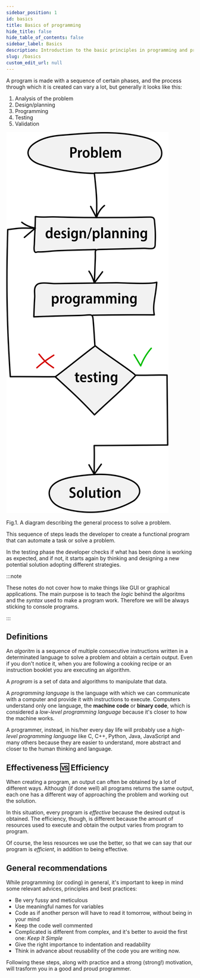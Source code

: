 ```yaml
---
sidebar_position: 1
id: basics
title: Basics of programming
hide_title: false
hide_table_of_contents: false
sidebar_label: Basics
description: Introduction to the basic principles in programming and problem solving.
slug: /basics
custom_edit_url: null
---
```



A program is made with a sequence of certain phases, and the process through which it 
is created can vary a lot, but generally it looks like this:
1. Analysis of the problem
2. Design/planning
3. Programming
4. Testing
5. Validation

![Problem solving process diagram](./assets/problem-solving-process.svg)
<figcaption>Fig.1. A diagram describing the general process to solve a problem.</figcaption>

This sequence of steps leads the developer to create a functional program that can automate a task or solve a problem. 

In the testing phase the developer checks if what has been done is working as expected, and if not, it starts again by thinking and designing a new potential solution adopting different strategies.

:::note

These notes do not cover how to make things like GUI or graphical applications. The main purpose is to 
teach the *logic* behind the algoritms and the *syntax* used to make a program work. Therefore
we will be always sticking to console programs.

:::

## Definitions

An *algoritm* is a sequence of multiple consecutive instructions written in a determinated language to solve a problem and obtain a certain output.
Even if you don't notice it, when you are following a cooking recipe or an instruction booklet you are executing an algorithm.

A *program* is a set of data and algorithms to manipulate that data.

A *programming language* is the language with which we can communicate with a computer and provide it with instructions to execute.
Computers understand only one language, the **machine code** or **binary code**, which is considered a *low-level programming language* because it's closer to how the machine works.

A programmer, instead, in his/her every day life will probably use a *high-level programming language* like C, C++, Python, Java, JavaScript and many others because they are easier to understand, more abstract and closer to the human thinking and language.

## Effectiveness 🆚 Efficiency

When creating a program, an output can often be obtained by a lot of different ways. 
Although (if done well) all programs returns the same output, each one has a different way of approaching the problem and working out the solution.

In this situation, every program is *effective* because the desired output is obtained.
The efficiency, though, is different because the amount of resources used to execute and obtain the output varies from program to program.

Of course, the less resources we use the better, so that we can say that our program is *efficient*, in addition to being effective.

## General recommendations

While programming (or coding) in general, it's important to keep in mind some relevant advices, principles and best practices:

- Be very fussy and meticulous
- Use meaningful names for variables
- Code as if another person will have to read it tomorrow, without being in your mind
- Keep the code well commented
- Complicated is different from complex, and it's better to avoid the first one: *Keep It Simple*
- Give the right importance to indentation and readability
- Think in advance about reusability of the code you are writing now.

Following these steps, along with practice and a strong (strong!) motivation, will trasform you in a good and proud programmer.